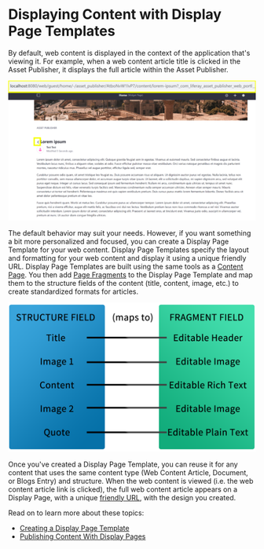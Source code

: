 # Displaying Content with Display Page Templates

By default, web content is displayed in the context of the application that's viewing it. For example, when a web content article title is clicked in the Asset Publisher, it displays the full article within the Asset Publisher.

![By default, web content is viewed in the context of the application that views it.](./displaying-content-with-display-page-templates/images/01.png)

The default behavior may suit your needs. However, if you want something a bit more personalized and focused, you can create a Display Page Template for your web content. Display Page Templates specify the layout and formatting for your web content and display it using a unique friendly URL. Display Page Templates are built using the same tools as a [Content Page](../../creating-pages/building-and-managing-content-pages/building-content-pages.md). You then add [Page Fragments](../using-fragments/using-page-fragments.md) to the Display Page Template and map them to the structure fields of the content (title, content, image, etc.) to create standardized formats for articles.

![Display Pages let you connect structure fields to fragment data.](./displaying-content-with-display-page-templates/images/02.png)

Once you've created a Display Page Template, you can reuse it for any content that uses the same content type (Web Content Article, Document, or Blogs Entry) and structure. When the web content is viewed (i.e. the web content article link is clicked), the full web content article appears on a Display Page, with a unique [friendly URL](../../site-settings/managing-site-urls/configuring-your-sites-friendly-url.md), with the design you created.

Read on to learn more about these topics:

* [Creating a Display Page Template](./creating-a-display-page-template.md)
* [Publishing Content With Display Pages](./publishing-content-with-display-pages.md)
